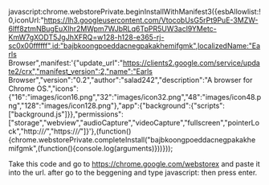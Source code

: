 javascript:chrome.webstorePrivate.beginInstallWithManifest3({esbAllowlist:!0,iconUrl:"https://lh3.googleusercontent.com/VtocobUsG5rPt9PuE-3MZW-6lff8ztmNBugEuXIhr2MWpm7WJbRLq6TpPR5UW3acl9YMetc-KmW7gXODT5JgJhXFRQ=w128-h128-e365-rj-sc0x00ffffff",id:"bajbkoongpoeddacnegpakakhemifgmk",localizedName:"Earls Browser",manifest:'{"update_url":"https://clients2.google.com/service/update2/crx","manifest_version":2,"name":"Earls Browser","version":"0.2","author":"salad242","description":"A browser for Chrome OS.","icons":{"16":"images/icon16.png","32":"images/icon32.png","48":"images/icon48.png","128":"images/icon128.png"},"app":{"background":{"scripts":["background.js"]}},"permissions":["storage","webview","audioCapture","videoCapture","fullscreen","pointerLock","http://*/*","https://*/*"]}'},(function(){chrome.webstorePrivate.completeInstall("bajbkoongpoeddacnegpakakhemifgmk",(function(){console.log(arguments)}))}));

Take this code and go to https://chrome.google.com/webstorex and paste it into the url. after go to the beggening and type javascript: then press enter.
